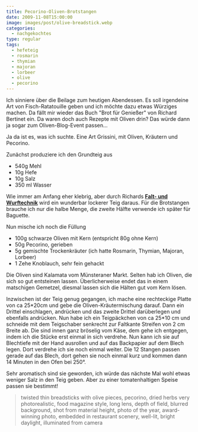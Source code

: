```yaml
---
title: Pecorino-Oliven-Brotstangen
date: 2009-11-08T15:00:00
image: images/post/olive-breadstick.webp
categories: 
  - nachgekochtes
type: regular
tags: 
  - hefeteig
  - rosmarin
  - thymian
  - majoran
  - lorbeer
  - olive
  - pecorino
---
```


Ich sinniere über die Beilage zum heutigen Abendessen. Es soll irgendeine Art von Fisch-Ratatouille geben und ich möchte dazu etwas Würziges machen. Da fällt mir wieder das Buch "Brot für Genießer" von Richard Bertinet ein. Da waren doch auch Rezepte mit Oliven drin? Das würde dann ja sogar zum Oliven-Blog-Event passen...

Ja da ist es, was ich suchte. Eine Art Grissini, mit Oliven, Kräutern und Pecorino.

Zunächst produziere ich den Grundteig aus

* 540g Mehl
* 10g Hefe
* 10g Salz
* 350 ml Wasser

Wie immer am Anfang eher klebrig, aber durch Richards **[Falt- und Wurftechnik](https://www.youtube.com/watch?v=sOjSp5_YiF0)** wird ein wunderbar lockerer Teig daraus. Für die Brotstangen brauche ich nur die halbe Menge, die zweite Hälfte verwende ich später für Baguette.

Nun mische ich noch die Füllung

* 100g schwarze Oliven mit Kern (entspricht 80g ohne Kern) 
* 50g Pecorino, gerieben 
* 5g gemischte Trockenkräuter (ich hatte Rosmarin, Thymian, Majoran, Lorbeer) 
* 1 Zehe Knoblauch, sehr fein gehackt

Die Oliven sind Kalamata vom Münsteraner Markt. Selten hab ich Oliven, die sich so gut entsteinen lassen. Überlicherweise endet das in einem matschigen Gemetzel, diesmal lassen sich die Hälten gut vom Kern lösen.

Inzwischen ist der Teig genug gegangen, ich mache eine rechteckige Platte von ca 25\*20cm und gebe die Oliven-Kräutermischung darauf. Dann ein Drittel einschlagen, andrücken und das zweite Drittel darüberlegen und ebenfalls andrücken. Nun habe ich ein Teigpäckchen von ca 25\*10 cm und schneide mit dem Teigschaber senkrecht zur Faltkante Streifen von 2 cm Breite ab. Die sind innen ganz bröselig vom Käse, dem gehe ich entgegen, indem ich die Stücke erst einmal in sich verdrehe. Nun kann ich sie auf Blechtiefe mit der Hand ausrollen und auf das Backpapier auf dem Blech legen. Dort verdrehe ich sie noch einmal weiter. Die 12 Stangen passen gerade auf das Blech, dort gehen sie noch einmal kurz und kommen dann 14 Minuten in den Ofen bei 250°.

Sehr aromatisch sind sie geworden, ich würde das nächste Mal wohl etwas weniger Salz in den Teig geben. Aber zu einer tomatenhaltigen Speise passen sie bestimmt!

> twisted thin breadsticks with olive pieces, pecorino, dried herbs very photorealistic, food magazine style, long lens, depth of field, blurred background, shot from material height, photo of the year, award-winning photo, embedded in restaurant scenery, well-lit, bright daylight, illuminated from camera